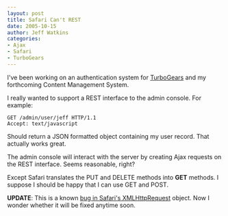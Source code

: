 ```yaml
---
layout: post
title: Safari Can't REST
date: 2005-10-15
author: Jeff Watkins
categories:
- Ajax
- Safari
- TurboGears
---
```


I've been working on an authentication system for [TurboGears](http://www.turbogears.org) and my forthcoming Content Management System.

I really wanted to support a REST interface to the admin console. For example:

    GET /admin/user/jeff HTTP/1.1
    Accept: text/javascript

Should return a JSON formatted object containing my user record. That actually works great.

The admin console will interact with the server by creating Ajax requests on the REST interface. Seems reasonable, right?

Except Safari translates the PUT and DELETE methods into **GET** methods. I suppose I should be happy that I can use GET and POST.

**UPDATE**: This is a known [bug in Safari's XMLHttpRequest](http://bugzilla.opendarwin.org/show_bug.cgi?id=3812) object. Now I wonder whether it will be fixed anytime soon.